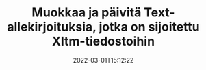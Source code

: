 ---
############################# Static ############################
layout: "auto-gen-signature"
date: 2022-03-01T15:12:22
draft: false
operation: Update
signaturetype: Text
fileformat: Xltm
productName: Java
lang: fi
productCode: java
otherformats: pdf doc docx docm dot dotm dotx odt ott rtf xls xlsx xlsm xlsb csv ods ots xltx xltm ppt pptx pps ppsx odp otp potx potm pptm ppsm
breadcrumb: Put Text signature on Xltm for Java

############################# Head ############################
head_title: "Päivitä tiedostoihin Xltm sijoitetut allekirjoitukset Text käyttämällä Java"
head_description: "Käytä yksinkertaista ja helposti ymmärrettävää Java-koodia Text allekirjoitusten päivittämiseen allekirjoitetuissa Xltm-asiakirjoissa."

############################# Header ############################
title: "Muokkaa ja päivitä Text-allekirjoituksia, jotka on sijoitettu Xltm-tiedostoihin"
description: "API for Java tarjoaa toiminnot Text allekirjoitusten päivittämiseen Xltm asiakirjoissa. Päivitä Xltm-asiakirjojen sähköiset allekirjoitukset muutamalla rivillä Java-koodia nopeasti ja helposti."
bg_image: "https://cms.admin.containerize.com/templates/aspose/App_Themes/V3/images/bg/header1.png"
bg_overlay: false
button:
    enable: true

############################# SubMenu ############################
submenu:
    enable: true

    left:
        img_alt: "GroupDocs.Signature for Java"
        image: "https://cms.admin.containerize.com/templates/groupdocs/images/product-logos/90x90-noborder/groupdocs-signature-java.png"
        product: "GroupDocs.Signature"
        platform: "Java"



############################# About ############################
about:
    enable: true
    title: "Lisätietoja GroupDocs.Signature for Java API-ominaisuuksista"
    content: |
        [GroupDocs.Signature for Java](https://products.groupdocs.com/signature/java/) API-toiminnallisuus sisältää laajan valikoiman tapoja käsitellä vaadittuja asiakirjamuotoja käyttämällä sähköisiä allekirjoituksia. Laaja kirjo sähköisiä allekirjoituksia, kuten tekstejä, kuvia, digitaalisia varmenteita, viivakoodeja, QR-koodeja, leimoja tai metatietoja, tuetaan. Asiakkaat voivat lisätä, poistaa, muokata, vahvistaa tai etsiä digitaalisia allekirjoituksia PDF-tiedostoista, MS Word -asiakirjoista, MS Excel -työkirjoista, MS PowerPoint -esityksistä, Adobe Photoshop -tiedostoista ja erilaisista kuvaformaateista. Saatavilla on lukuisia hyödyllisiä ominaisuuksia ja asetuksia.
    

############################# Steps ############################
steps:
    enable: true
    title_left: "Allekirjoitusten Text muuttaminen asiakirjassasi Xltm"
    content_left: |
        [GroupDocs.Signature for Java](https://products.groupdocs.com/signature/java/) sisältää hyödyllisiä ominaisuuksia, kuten Text-allekirjoitusten päivittämisen Xltm-asiakirjoihin. Sen avulla on mahdollista muuttaa allekirjoitusominaisuuksia ilman ylimääräistä koodia.
        
        * Aloita luomalla Signature-objekti, joka kulkee rakentajan parametripoluna dokumenttiin, joka on tarkoitus päivittää.
        * Luo sitten sopiva tietty allekirjoitusobjekti ja määritä sen tunniste ja ominaisuudet, jotka on muutettava.
        * Lopuksi kutsu Signature's Update -menetelmä ohittaen tietyn allekirjoitusobjektin.
        * Päivitä tulokset ilmoituksesi mukaan.

    title_right: "Laitteistovaatimukset"
    content_right: |
        GroupDocs.Signature for Java on tuettu kaikilla tärkeimmillä alustoilla ja käyttöjärjestelmillä. Ennen kuin suoritat alla olevan koodin, varmista, että sinulla on seuraavat edellytykset asennettuna järjestelmääsi.

        * Käyttöjärjestelmät: Microsoft Windows, Linux, MacOS
        * Kehitysympäristöt: NetBeans, Intellij IDEA, Eclipse, etc.
        * Java runtime: J2SE 6.0 and above
        * Lataa tuotteen GroupDocs.Signature for Java uusin versio osoitteesta [Maven](https://repository.groupdocs.com/webapp/#/artifacts/browse/tree/General/repo/com/groupdocs/groupdocs-signature)
         
    code: |
        ```java    
                
        // Set up input Xltm file
        String filePath = "input.xltm";
        // Set up output file
        String outputFilePath = "output.xltm";

        // Instantiate Signature for input file
        Signature signature = new Signature(filePath);

        // Id of signature which is supposed to be updated
        // such Id might be got as a result of search operation
        String id = "eff64a14-dad9-47b0-88e5-2ee4e3604e71";

        // provide signature features to update
        // set up particular signature id
        TextSignature signatureToUpdate = new TextSignature(id);

        // specify signature width
        signatureToUpdate.setWidth(130);
        // specify signature height
        signatureToUpdate.setHeight(20);
        // set left position
        signatureToUpdate.setLeft(40);
        // set top position
        signatureToUpdate.setTop(50);
        // set up new text
        signatureToUpdate.setText("Mr. John Smith");

        // update signature
        Boolean updateResult = signature.update(outputFilePath, signatureToUpdate);

        // process updation result
        if (updateResult)
        {
                System.out.println("Signature was updated successfully!");
        }
        ```

############################# Demos ############################
demos:
    enable: true
    title: "Päivitetään Text allekirjoituksia asiakirjasivuilla - Live Demo"
    content: |
       Muokkaa asiakirjan Xltm erilaisia ​​sähköisiä allekirjoituksia juuri nyt käymällä [GroupDocs.Signature App](https://products.groupdocs.app/signature/family) -sivustolla.          

############################# More Formats ############################
more_formats:
    enable: true
    title: "Päivitä erilaisia ​​Text allekirjoituksia Java:n kautta"
    content: |
        "Muokkaa digitaalisia allekirjoituksia, jotka on sijoitettu eri asiakirjamuotoihin. Päivitä allekirjoitustiedot ilman ylimääräistä koodia."
    format: 
       
       
back_to_top:
    enable: true
---